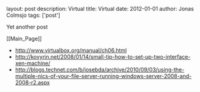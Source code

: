 layout: post
description: Virtual
title: Virtual
date: 2012-01-01
author: Jonas Colmsjo
tags: ['post']

Yet another post





[[Main_Page]]

* http://www.virtualbox.org/manual/ch06.html
* http://kovyrin.net/2008/01/14/small-tip-how-to-set-up-two-interface-xen-machine/
* http://blogs.technet.com/b/josebda/archive/2010/09/03/using-the-multiple-nics-of-your-file-server-running-windows-server-2008-and-2008-r2.aspx
